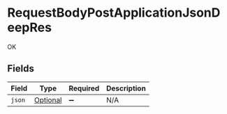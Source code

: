 # RequestBodyPostApplicationJsonDeepRes

OK


## Fields

| Field                                                     | Type                                                      | Required                                                  | Description                                               |
| --------------------------------------------------------- | --------------------------------------------------------- | --------------------------------------------------------- | --------------------------------------------------------- |
| `json`                                                    | [Optional<DeepObject>](../../models/shared/DeepObject.md) | :heavy_minus_sign:                                        | N/A                                                       |